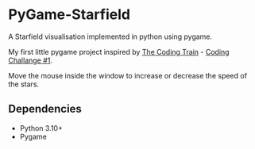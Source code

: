 # PyGame-Starfield
A Starfield visualisation implemented in python using pygame.

My first little pygame project inspired by [The Coding Train](https://www.youtube.com/c/TheCodingTrain) - [Coding Challange #1](https://www.youtube.com/watch?v=17WoOqgXsRM).

Move the mouse inside the window to increase or decrease the speed of the stars.

## Dependencies
+ Python 3.10+
+ Pygame

